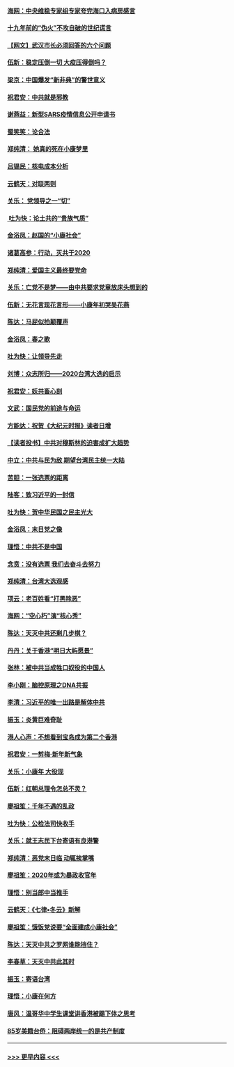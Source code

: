 #### [海网：中央维稳专家组专家夸完海口入病房感言](../pages/nsc993/n11815138.md?t=01240055) 
#### [十九年前的“伪火”不攻自破的世纪谎言](../pages/nsc993/n11813238.md?t=01240055) 
#### [【网文】武汉市长必须回答的六个问题](../pages/nsc993/n11813848.md?t=01240055) 
#### [伍新：稳定压倒一切 大疫压得倒吗？](../pages/nsc993/n11812634.md?t=01240055) 
#### [梁京：中国爆发“新非典”的警世意义](../pages/nsc993/n11812554.md?t=01240055) 
#### [祝君安：中共就是邪教](../pages/nsc993/n11812431.md?t=01240055) 
#### [谢燕益：新型SARS疫情信息公开申请书](../pages/nsc993/n11808840.md?t=01240055) 
#### [蜀笑笑：论合法](../pages/nsc993/n11808064.md?t=01240055) 
#### [郑纯清： 她真的死在小康梦里](../pages/nsc993/n11806623.md?t=01240055) 
#### [吕锡民：核电成本分析](../pages/nsc993/n11806284.md?t=01240055) 
#### [云鹤天：对联两则](../pages/nsc993/n11805957.md?t=01240055) 
#### [关乐： 党领导之一“切”](../pages/nsc993/n11804505.md?t=01240055) 
#### [ 吐为快：论土共的“贵族气质”](../pages/nsc993/n11804490.md?t=01240055) 
#### [金浴凤：赵国的“小康社会”](../pages/nsc993/n11804452.md?t=01240055) 
#### [诸葛高参：行动，灭共于2020](../pages/nsc993/n11804120.md?t=01240055) 
#### [郑纯清：爱国主义最终要党命](../pages/nsc993/n11802197.md?t=01240055) 
#### [关乐：亡党不是梦——由中共要求党章放床头想到的](../pages/nsc993/n11802156.md?t=01240055) 
#### [伍新：无花言现花言形——小康年初哭吴花燕](../pages/nsc993/n11800044.md?t=01240055) 
#### [陈达：马屁似拍颠覆声](../pages/nsc993/n11800010.md?t=01240055) 
#### [金浴凤：春之歌](../pages/nsc993/n11797687.md?t=01240055) 
#### [吐为快：让领导先走](../pages/nsc993/n11797512.md?t=01240055) 
#### [刘博：众志所归——2020台湾大选的启示](../pages/nsc993/n11796878.md?t=01240055) 
#### [祝君安：妖共畜心剖](../pages/nsc993/n11794273.md?t=01240055) 
#### [文武：国民党的前途与命运](../pages/nsc993/n11794198.md?t=01240055) 
#### [方能达：祝贺《大纪元时报》读者日增](../pages/nsc993/n11793807.md?t=01240055) 
#### [【读者投书】中共对穆斯林的迫害成扩大趋势](../pages/nsc993/n11791371.md?t=01240055) 
#### [中立：中共与民为敌 期望台湾民主统一大陆](../pages/nsc993/n11790392.md?t=01240055) 
#### [苦胆：一张选票的距离](../pages/nsc993/n11788914.md?t=01240055) 
#### [陆客：致习近平的一封信](../pages/nsc993/n11788867.md?t=01240055) 
#### [吐为快：贺中华民国之民主光大](../pages/nsc993/n11788618.md?t=01240055) 
#### [金浴凤：末日党之像](../pages/nsc993/n11787475.md?t=01240055) 
#### [理悟：中共不是中国](../pages/nsc993/n11787463.md?t=01240055) 
#### [念贲：没有选票  我们去奋斗去努力](../pages/nsc993/n11787398.md?t=01240055) 
#### [郑纯清：台湾大选观感](../pages/nsc993/n11786210.md?t=01240055) 
#### [项云：老百姓看“打黑除恶”](../pages/nsc993/n11785398.md?t=01240055) 
#### [海网：“空心朽”演“核心秀”](../pages/nsc993/n11783874.md?t=01240055) 
#### [陈达：天灭中共还剩几步棋？](../pages/nsc993/n11783719.md?t=01240055) 
#### [丹丹：关于香港“明日大屿愿景”](../pages/nsc993/n11783273.md?t=01240055) 
#### [张林：被中共当成牲口奴役的中国人](../pages/nsc993/n11782397.md?t=01240055) 
#### [李小刚：脑控原理之DNA共振](../pages/nsc993/n11780962.md?t=01240055) 
#### [李清：习近平的唯一出路是解体中共](../pages/nsc993/n11780866.md?t=01240055) 
#### [振玉：炎黄巨难奇耻](../pages/nsc993/n11779632.md?t=01240055) 
#### [港人心声：不想看到宝岛成为第二个香港](../pages/nsc993/n11778817.md?t=01240055) 
#### [祝君安：一剪梅‧新年新气象](../pages/nsc993/n11776340.md?t=01240055) 
#### [关乐：小康年 大役现](../pages/nsc993/n11774213.md?t=01240055) 
#### [伍新：红朝总理令怎总不灵？](../pages/nsc993/n11770813.md?t=01240055) 
#### [廖祖笙：千年不遇的乱政](../pages/nsc993/n11770373.md?t=01240055) 
#### [吐为快：公检法司快收手](../pages/nsc993/n11770359.md?t=01240055) 
#### [关乐：就王志民下台寄语有良港警](../pages/nsc993/n11769903.md?t=01240055) 
#### [郑纯清：恶党末日临 动辄挨掌嘴](../pages/nsc993/n11769356.md?t=01240055) 
#### [廖祖笙：2020年或为暴政收官年](../pages/nsc993/n11768216.md?t=01240055) 
#### [理悟：别当郎中当推手](../pages/nsc993/n11768243.md?t=01240055) 
#### [云鹤天：《七律▪冬云》新解](../pages/nsc993/n11768204.md?t=01240055) 
#### [廖祖笙：饿饭党说要“全面建成小康社会”](../pages/nsc993/n11767482.md?t=01240055) 
#### [陈达：天灭中共之罗网谁能挡住？](../pages/nsc993/n11767465.md?t=01240055) 
#### [李春草：天灭中共此其时](../pages/nsc993/n11767452.md?t=01240055) 
#### [振玉：寄语台湾](../pages/nsc993/n11767432.md?t=01240055) 
#### [理悟：小康在何方](../pages/nsc993/n11767394.md?t=01240055) 
#### [唐风：温哥华中学生课堂讲香港被踢下体之思考](../pages/nsc993/n11766848.md?t=01240055) 
#### [85岁美籍台侨：阻碍两岸统一的是共产制度](../pages/nsc993/n11765043.md?t=01240055) 

----
#### [ >>> 更早内容 <<< ](../indexes/nsc993-earlier.md)
